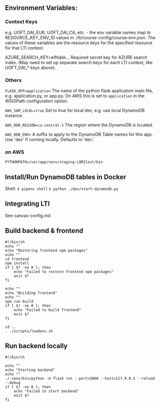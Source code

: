 ## Environment Variables:

### Context Keys

e.g. UOFT_OAI_EUR, UOFT_OAI_CA, etc. - the env variable names map to RESOURCE_KEY_ENV_ID values in ./lti/course-config/course-env.json. The values of these variables are the resource keys for the specified resource for that LTI context.

AZURE_SEARCH_KEY=eifhdsk... 
Required secret key for AZURE search index. (May need to set up separate search keys for each LTI context, like UOFT_OAI_* keys above).

### Others
`FLASK_APP=application`
The name of the python flask application main file, e.g. application.py, or app.py. On AWS this is set to `application` in the WSGIPath configuration option.

`AWS_SAM_LOCAL=true`
Set to true for local dev, e.g. use local DynamoDB instance.

`AWS_DDB_REGION=ca-central-1`
The region where the DynamoDB is located.

`AWS_DDB_ENV=`
A suffix to apply to the DynamoDB Table names for this app. Use 'dev' if running locally. Defaults to 'dev'.

### on AWS
`PYTHONPATH=/var/app/venv/staging-LQM1lest/bin`

## Install/Run DynamoDB tables in Docker

Shell:
`$ pipenv shell`
`$ python ./dev/start-dynamodb.py`

## Integrating LTI

See canvas-config.md

## Build backend & frontend

```
#!/bin/sh
echo ""
echo "Restoring frontend npm packages"
echo ""
cd frontend
npm install
if [ $? -ne 0 ]; then
	echo "Failed to restore frontend npm packages"
	exit $?
fi

echo ""
echo "Building frontend"
echo ""
npm run build
if [ $? -ne 0 ]; then
	echo "Failed to build frontend"
	exit $?
fi

cd ..
. ./scripts/loadenv.sh
```

## Run backend locally

```
#!/bin/sh

echo ""
echo "Starting backend"
echo ""
./.venv/bin/python -m flask run --port=5000 --host=127.0.0.1 --reload --debug
if [ $? -ne 0 ]; then
	echo "Failed to start backend"
	exit $?
fi
```